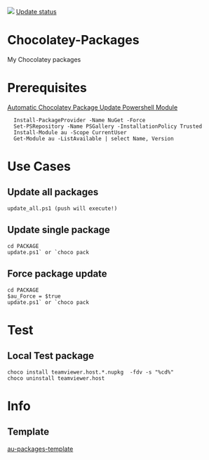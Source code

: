 [![](https://ci.appveyor.com/api/projects/status/r3tg6hf53jli0bid?svg=true)](https://ci.appveyor.com/project/codingsteff/chocolatey-packages)
[Update status](https://gist.github.com/codingsteff/11d4abbe6bb1fcd50426bad5b7ea88de)

# Chocolatey-Packages
My Chocolatey packages

# Prerequisites
[Automatic Chocolatey Package Update Powershell Module](https://github.com/majkinetor/au)

      Install-PackageProvider -Name NuGet -Force
      Set-PSRepository -Name PSGallery -InstallationPolicy Trusted
      Install-Module au -Scope CurrentUser
      Get-Module au -ListAvailable | select Name, Version

# Use Cases
## Update all packages
    update_all.ps1 (push will execute!)

## Update single package
    cd PACKAGE
    update.ps1` or `choco pack

## Force package update
    cd PACKAGE
    $au_Force = $true
    update.ps1` or `choco pack

# Test
## Local Test package
    choco install teamviewer.host.*.nupkg  -fdv -s "%cd%"
    choco uninstall teamviewer.host

# Info
## Template
[au-packages-template](https://github.com/majkinetor/au-packages-template)